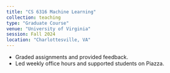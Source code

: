 ```yaml
---
title: "CS 6316 Machine Learning"
collection: teaching
type: "Graduate Course"
venue: "University of Virginia"
session: Fall 2024
location: "Charlottesville, VA"
---
```


<!-- [Course Website](https://yumeng5.github.io/teaching/2024-fall-cs4501) -->

- Graded assignments and provided feedback.
- Led weekly office hours and supported students on Piazza.
